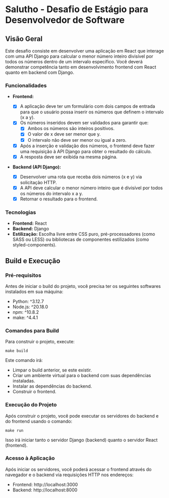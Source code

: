 # Salutho - Desafio de Estágio para Desenvolvedor de Software

## Visão Geral

Este desafio consiste em desenvolver uma aplicação em React que interage com uma API Django para calcular o menor número inteiro divisível por todos os números dentro de um intervalo específico. Você deverá demonstrar competência tanto em desenvolvimento frontend com React quanto em backend com Django.

### Funcionalidades

- **Frontend:**

  - [x] A aplicação deve ter um formulário com dois campos de entrada para que o usuário possa inserir os números que definem o intervalo (x a y).
  - [x] Os números inseridos devem ser validados para garantir que:
    - [x] Ambos os números são inteiros positivos.
    - [x] O valor de x deve ser menor que y.
    - [x] O intervalo não deve ser menor ou igual a zero.
  - [x] Após a inserção e validação dos números, o frontend deve fazer uma requisição à API Django para obter o resultado do cálculo.
  - [x] A resposta deve ser exibida na mesma página.

- **Backend (API Django):**
  - [x] Desenvolver uma rota que receba dois números (x e y) via solicitação HTTP.
  - [x] A API deve calcular o menor número inteiro que é divisível por todos os números do intervalo x a y.
  - [x] Retornar o resultado para o frontend.

### Tecnologias

- **Frontend:** React
- **Backend:** Django
- **Estilização:** Escolha livre entre CSS puro, pré-processadores (como SASS ou LESS) ou bibliotecas de componentes estilizados (como styled-components).

## Build e Execução

### Pré-requisitos

Antes de iniciar o build do projeto, você precisa ter os seguintes softwares instalados em sua máquina:

- Python: ^3.12.7
- Node.js: ^20.18.0
- npm: ^10.8.2
- make: ^4.4.1

### Comandos para Build

Para construir o projeto, execute:

```
make build
```

Este comando irá:

- Limpar o build anterior, se este existir.
- Criar um ambiente virtual para o backend com suas dependências instaladas.
- Instalar as dependências do backend.
- Construir o frontend.

### Execução do Projeto

Após construir o projeto, você pode executar os servidores do backend e do frontend usando o comando:

```
make run
```

Isso irá iniciar tanto o servidor Django (backend) quanto o servidor React (frontend).

### Acesso à Aplicação

Após iniciar os servidores, você poderá acessar o frontend através do navegador e o backend via
requisições HTTP nos endereços:

- Frontend: http://localhost:3000
- Backend: http://localhost:8000
